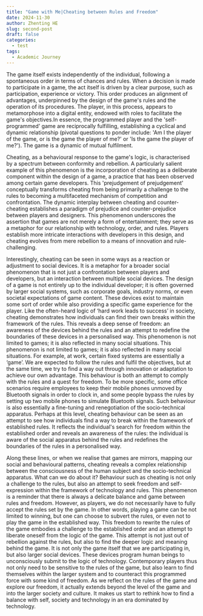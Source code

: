 ```yaml
---
title: "Game with Me|Cheating between Rules and Freedom"
date: 2024-11-30
author: Zhenting HE
slug: second-post
draft: false
categories:
  - test
tags:
  - Academic Journey
---
```

The game itself exists independently of the individual, following a spontaneous order in terms of chances and rules. When a decision is made to participate in a game, the act itself is driven by a clear purpose, such as participation, experience or victory. This order produces an alignment of advantages, underpinned by the design of the game's rules and the operation of its procedures. The player, in this process, appears to metamorphose into a digital entity, endowed with roles to facilitate the game's objectives.In essence, the programmed player and the 'self-programmed' game are reciprocally fulfilling, establishing a cyclical and dynamic relationship (pivotal questions to ponder include: 'Am I the player of the game, or is the game the player of me?' or 'Is the game the player of me?'). The game is a dynamic of mutual fulfilment.

Cheating, as a behavioural response to the game's logic, is characterised by a spectrum between conformity and rebellion. A particularly salient example of this phenomenon is the incorporation of cheating as a deliberate component within the design of a game, a practice that has been observed among certain game developers. This 'prejudgement of prejudgement' conceptually transforms cheating from being primarily a challenge to the rules to becoming a multifaceted mechanism of competition and confrontation. The dynamic interplay between cheating and counter-cheating establishes a paradigm of prejudice and counter-prejudice between players and designers. This phenomenon underscores the assertion that games are not merely a form of entertainment; they serve as a metaphor for our relationship with technology, order, and rules. Players establish more intricate interactions with developers in this design, and cheating evolves from mere rebellion to a means of innovation and rule-challenging.

Interestingly, cheating can be seen in some ways as a reaction or adjustment to social devices. It is a metaphor for a broader social phenomenon that is not just a confrontation between players and developers, but an interaction between multiple social devices. The design of a game is not entirely up to the individual developer; it is often governed by larger social systems, such as corporate goals, industry norms, or even societal expectations of game content. These devices exist to maintain some sort of order while also providing a specific game experience for the player. Like the often-heard logic of ‘hard work leads to success’ in society, cheating demonstrates how individuals can find their own breaks within the framework of the rules. This reveals a deep sense of freedom: an awareness of the devices behind the rules and an attempt to redefine the boundaries of these devices in a personalised way. This phenomenon is not limited to games; it is also reflected in many social situations. This phenomenon is not limited to games; it is also reflected in many social situations. For example, at work, certain fixed systems are essentially a ‘game’. We are expected to follow the rules and fulfil the objectives, but at the same time, we try to find a way out through innovation or adaptation to achieve our own advantage. This behaviour is both an attempt to comply with the rules and a quest for freedom. To be more specific, some office scenarios require employees to keep their mobile phones unmoved by Bluetooth signals in order to clock in, and some people bypass the rules by setting up two mobile phones to simulate Bluetooth signals. Such behaviour is also essentially a fine-tuning and renegotiation of the socio-technical apparatus. Perhaps at this level, cheating behaviour can be seen as an attempt to see how individuals find a way to break within the framework of established rules. It reflects the individual's search for freedom within the established order and reveals an awareness of the rules: the individual is aware of the social apparatus behind the rules and redefines the boundaries of the rules in a personalised way.

Along these lines, or when we realise that games are mirrors, mapping our social and behavioural patterns, cheating reveals a complex relationship between the consciousness of the human subject and the socio-technical apparatus. What can we do about it? Behaviour such as cheating is not only a challenge to the rules, but also an attempt to seek freedom and self-expression within the framework of technology and rules. This phenomenon is a reminder that there is always a delicate balance and game between rules and freedom. However, as players, we do not necessarily have to fully accept the rules set by the game. In other words, playing a game can be not limited to winning, but one can choose to subvert the rules, or even not to play the game in the established way. This freedom to rewrite the rules of the game embodies a challenge to the established order and an attempt to liberate oneself from the logic of the game. This attempt is not just out of rebellion against the rules, but also to find the deeper logic and meaning behind the game. It is not only the game itself that we are participating in, but also larger social devices. These devices program human beings to unconsciously submit to the logic of technology. Contemporary players thus not only need to be sensitive to the rules of the game, but also learn to find themselves within the larger system and to counteract this programmed force with some kind of freedom. As we reflect on the rules of the game and explore our freedom, it actually extends beyond the level of the game and into the larger society and culture. It makes us start to rethink how to find a balance with self, society and technology in an era dominated by technology.
